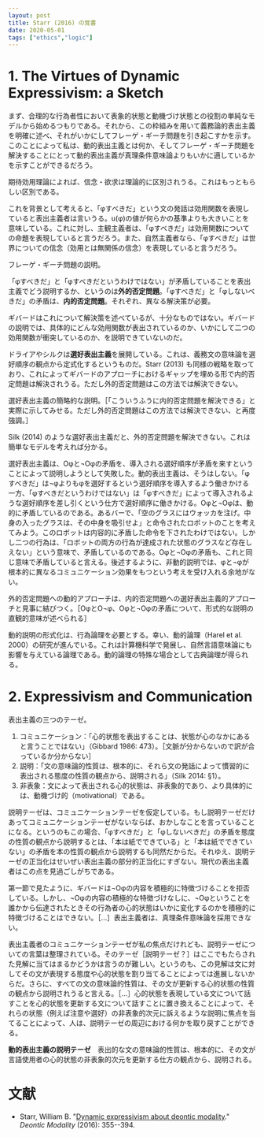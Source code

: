 ```yaml
---
layout: post
title: Starr (2016) の覚書
date: 2020-05-01
tags: ["ethics","logic"]
---
```


# 1. The Virtues of Dynamic Expressivism: a Sketch
まず、合理的な行為者性において表象的状態と動機づけ状態との役割の単純なモデルから始めるつもりである。それから、この枠組みを用いて義務論的表出主義を明確に述べ、それがいかにしてフレーゲ・ギーチ問題を引き起こすかを示す。このことによって私は、動的表出主義とは何か、そしてフレーゲ・ギーチ問題を解決することにとって動的表出主義が真理条件意味論よりもいかに適しているかを示すことができるだろう。

期待効用理論によれば、信念・欲求は理論的に区別されうる。これはもっともらしい区別である。

これを背景として考えると、「φすべきだ」という文の発話は効用関数を表現していると表出主義者は言いうる。u(φ)の値が何らかの基準よりも大きいことを意味している。これに対し、主観主義者は、「φすべきだ」は効用関数についての命題を表現していると言うだろう。また、自然主義者なら、「φすべきだ」は世界についての信念（効用とは無関係の信念）を表現していると言うだろう。

フレーゲ・ギーチ問題の説明。

「φすべきだ」と「φすべきだというわけではない」が矛盾していることを表出主義でどう説明するか、というのは**外的否定問題**。「φすべきだ」と「φしないべきだ」の矛盾は、**内的否定問題**。それぞれ、異なる解決策が必要。

ギバードはこれについて解決策を述べているが、十分なものではない。ギバードの説明では、具体的にどんな効用関数が表出されているのか、いかにして二つの効用関数が衝突しているのか、を説明できていないのだ。

ドライアやシルクは**選好表出主義**を展開している。これは、義務文の意味論を選好順序の観点から定式化するというものだ。Starr (2013) も同様の戦略を取っており、これによってギバードのアプローチにおけるギャップを埋める形で内的否定問題は解決されうる。ただし外的否定問題はこの方法では解決できない。

選好表出主義の簡略的な説明。［「こういうふうに内的否定問題を解決できる」と実際に示してみせる。ただし外的否定問題はこの方法では解決できない、と再度強調。］

Silk (2014) のような選好表出主義だと、外的否定問題を解決できない。これは簡単なモデルを考えれば分かる。

選好表出主義は、Oφと¬Oφの矛盾を、導入される選好順序が矛盾を来すということによって説明しようとして失敗した。動的表出主義は、そうはしない。「φすべきだ」は¬φよりもφを選好するという選好順序を導入するよう働きかける一方、「φすべきだというわけではない」は「φすべきだ」によって導入されるような選好順序を差し引くという仕方で選好順序に働きかける。Oφと¬Oφは、動的に矛盾しているのである。あるバーで、「空のグラスにはウォッカを注げ。中身の入ったグラスは、その中身を吸引せよ」と命令されたロボットのことを考えてみよう。このロボットは内容的に矛盾した命令を下されたわけではない。しかし二つの行為は、「ロボットの両方の行為が達成された状態のグラスなど存在しえない」という意味で、矛盾しているのである。Oφと¬Oφの矛盾も、これと同じ意味で矛盾していると言える。後述するように、非動的説明では、φと¬φが根本的に異なるコミュニケーション効果をもつという考えを受け入れる余地がない。

外的否定問題への動的アプローチは、内的否定問題への選好表出主義的アプローチと見事に結びつく。［OφとO¬φ、Oφと¬Oφの矛盾について、形式的な説明の直観的意味が述べられる］

動的説明の形式化は、行為論理を必要とする。幸い、動的論理（Harel et al. 2000）の研究が進んでいる。これは計算機科学で発展し、自然言語意味論にも影響を与えている論理である。動的論理の特殊な場合として古典論理が得られる。

# 2. Expressivism and Communication
表出主義の三つのテーゼ。

1. コミュニケーション：「心的状態を表出することは、状態が心のなかにあると言うことではない」（Gibbard 1986: 473）。［文脈が分からないので訳が合っているか分からない］
2. 説明：「文の意味論的性質は、根本的に、それら文の発話によって慣習的に表出される態度の性質の観点から、説明される」（Silk 2014: §1）。
3. 非表象：文によって表出される心的状態は、非表象的であり、より具体的には、動機づけ的（motivational）である。

説明テーゼは、コミュニケーションテーゼを仮定している。もし説明テーゼだけあってコミュニケーションテーゼがないならば、おかしなことを言っていることになる。というのもこの場合、「φすべきだ」と「φしないべきだ」の矛盾を態度の性質の観点から説明するとは、「本は紙でできている」と「本は紙でできていない」の矛盾を本の性質の観点から説明するも同然だからだ。それゆえ、説明テーゼの正当化はせいぜい表出主義の部分的正当化にすぎない。現代の表出主義者はこの点を見過ごしがちである。

第一節で見たように、ギバードは¬Oφの内容を積極的に特徴づけることを拒否している。しかし、¬Oφの内容の積極的な特徴づけなしに、¬Oφということを誰かから伝達されたときその行為者の心的状態はいかに変化するのかを積極的に特徴づけることはできない。［…］表出主義者は、真理条件意味論を採用できない。

表出主義者のコミュニケーションテーゼが私の焦点だけれども、説明テーゼについての言葉は整理されている。そのテーゼ［説明テーゼ？］はここでもたらされた見解に当てはまるかどうかは言うのが難しい。というのも、この見解は文に対してその文が表現する態度や心的状態を割り当てることによっては進展しないからだ。さらに、すべての文の意味論的性質は、その文が更新する心的状態の性質の観点から説明されうると言える。［…］心的状態を表現している文について話すことを心的状態を更新する文について話すことに置き換えることによって、それらの状態（例えば注意や選好）の非表象的次元に訴えるような説明に焦点を当てることによって、人は、説明テーゼの周辺における何かを取り戻すことができる。

**動的表出主義の説明テーゼ**　表出的な文の意味論的性質は、根本的に、その文が言語使用者の心的状態の非表象的次元を更新する仕方の観点から、説明される。

# 文献
- Starr, William B. "[Dynamic expressivism about deontic modality](https://philpapers.org/rec/STADEA)." *Deontic Modality* (2016): 355--394.
